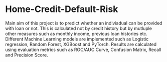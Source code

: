 # Home-Credit-Default-Risk


Main aim of this project is to predict whether an indiviadual can be provided with loan or not. This is calculated not by credit history but by mutluple other measures such as monthly income, previous loan histories etc. Different Machine Learning models are implemented such as Logistic  regression, Random  Forest, XGBoost and PyTorch. Results are calculated using evaluation metrics such as ROC/AUC Curve, Confusion Matrix, Recall and Precision Score.
